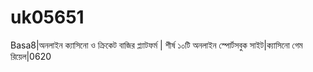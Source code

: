 # uk05651
Basa8|অনলাইন ক্যাসিনো ও ক্রিকেট বাজির প্ল্যাটফর্ম | শীর্ষ ১০টি অনলাইন স্পোর্টসবুক সাইট|ক্যাসিনো গেম রিয়েল|0620

